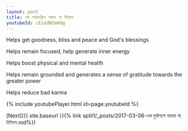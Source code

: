 ```yaml
---
layout: post
title: ওম সর্বচ্যারিনে নামায গা টাইমস
youtubeId: cEiedNIm0dg
---
```

 
 
Helps get goodness, bliss and peace and God's blessings
 
Helps remain focused, help generate inner energy 
 
Helps boost physical and mental health 
 
Helps remain grounded and generates a sense of gratitude towards the greater power 
 
Helps reduce bad karma
 
 
 
 


{% include youtubePlayer.html id=page.youtubeId %}
 
[Next]({{ site.baseurl }}{% link  split1/_posts/2017-03-06-ওম দুর্বাসসে নামায গা টাইমস.md%})
 
